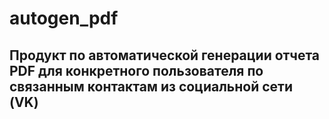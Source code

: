 # autogen_pdf

## Продукт по автоматической генерации отчета PDF для конкретного пользователя по связанным контактам из социальной сети (VK)
